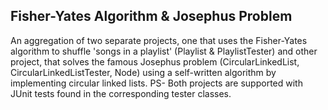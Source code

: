 ## Fisher-Yates Algorithm & Josephus Problem

An aggregation of two separate projects, one that 
uses the Fisher-Yates algorithm to shuffle 'songs in a playlist' (Playlist & PlaylistTester) and other project, that solves the famous Josephus problem (CircularLinkedList, CircularLinkedListTester, Node) using a self-written algorithm by implementing circular linked lists. 
PS- Both projects are supported with JUnit tests found in the corresponding tester classes.
